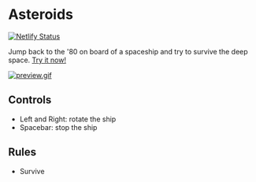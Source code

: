 # Asteroids

[![Netlify Status](https://api.netlify.com/api/v1/badges/11157af6-4bf4-4f1c-a572-faee83fd5bcd/deploy-status)](https://app.netlify.com/sites/asteroids-client/deploys)

Jump back to the '80 on board of a spaceship and try to survive the deep space. [Try it now!](https://asteroids-client.netlify.app/)

[![preview.gif](https://s3.gifyu.com/images/asdfg.gif)](https://asteroids-client.netlify.app/)

## Controls

- Left and Right: rotate the ship
- Spacebar: stop the ship

## Rules

- Survive
